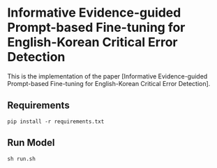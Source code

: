 # Informative Evidence-guided Prompt-based Fine-tuning for English-Korean Critical Error Detection

This is the implementation of the paper [Informative Evidence-guided Prompt-based Fine-tuning for English-Korean Critical Error Detection]. 

## Requirements

```
pip install -r requirements.txt
```

## Run Model

```
sh run.sh
```